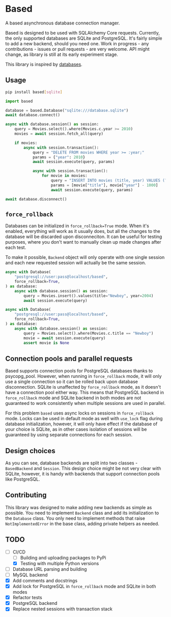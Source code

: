 # Based

A based asynchronous database connection manager.

Based is designed to be used with SQLAlchemy Core requests. Currently, the only
supported databases are SQLite and PostgreSQL. It's fairly simple to add a new
backend, should you need one. Work in progress - any contributions - issues or
pull requests - are very welcome. API might change, as library is still at its
early experiment stage.

This library is inspired by [databases](https://github.com/encode/databases).

## Usage

```bash
pip install based[sqlite]
```

```python
import based

database = based.Database("sqlite:///database.sqlite")
await database.connect()

async with database.session() as session:
    query = Movies.select().where(Movies.c.year >= 2010)
    movies = await session.fetch_all(query)

    if movies:
        async with session.transaction():
            query = "DELETE FROM movies WHERE year >= :year;"
            params = {"year": 2010}
            await session.execute(query, params)

            async with session.transaction():
                for movie in movies:
                    query = "INSERT INTO movies (title, year) VALUES (?, ?);"
                    params = [movie["title"], movie["year"] - 1000]
                    await session.execute(query, params)

await database.disconnect()
```

## `force_rollback`

Databases can be initialized in `force_rollback=True` mode. When it's enabled,
everything will work as it usually does, but all the changes to the database
will be discarded upon disconneciton. It can be useful for testing purposes,
where you don't want to manually clean up made changes after each test.

To make it possible, `Backend` object will only operate with one single session
and each new requested session will actually be the same session.

```python
async with Database(
	"postgresql://user:pass@localhost/based",
	force_rollback=True,
) as database:
	async with database.session() as session:
		query = Movies.insert().values(title="Newboy", year=2004)
		await session.execute(query)

async with Database(
	"postgresql://user:pass@localhost/based",
	force_rollback=True,
) as database:
	async with database.session() as session:
		query = Movies.select().where(Movies.c.title == "Newboy")
		movie = await session.execute(query)
		assert movie is None
```

## Connection pools and parallel requests

Based supports connection pools for PostgreSQL databases thanks to psycopg_pool.
However, when running in `force_rollback` mode, it will only use a single
connection so it can be rolled back upon database disconnection. SQLite is
unaffected by `force_rollback` mode, as it doesn't have a connection pool either
way. This means that PostgreSQL backend in `force_rollback` mode and SQLite
backend in both modes are not guaranteed to work consistently when multiple
sessions are used in parallel.

For this problem `based` uses async locks on sessions in `force_rollback` mode.
Locks can be used in default mode as well with `use_lock` flag during database
initialization, however, it will only have effect if the database of your choice
is SQLite, as in other cases isolation of sessions will be guaranteed by using
separate connections for each session.

## Design choices

As you can see, database backends are split into two classes - `BasedBackend`
and `Session`. This design choice might be not very clear with SQLite, however,
it is handy with backends that support connection pools like PostgreSQL.

## Contributing

This library was designed to make adding new backends as simple as possible. You
need to implement `Backend` class and add its initialization to the `Database`
class. You only need to implement methods that raise `NotImplementedError` in
the base class, adding private helpers as needed.

## TODO

- [ ] CI/CD
  - [ ] Building and uploading packages to PyPi
  - [x] Testing with multiple Python versions
- [ ] Database URL parsing and building
- [ ] MySQL backend
- [x] Add comments and docstrings
- [x] Add lock for PostgreSQL in `force_rollback` mode and SQLite in both modes
- [x] Refactor tests
- [x] PostgreSQL backend
- [x] Replace nested sessions with transaction stack
